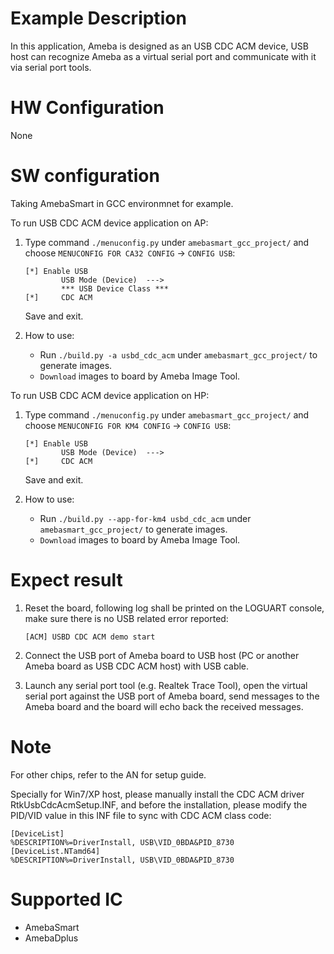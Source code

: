 # Example Description

In this application, Ameba is designed as an USB CDC ACM device, USB host can recognize Ameba as a virtual serial port and communicate with it via serial port tools.

# HW Configuration

None

# SW configuration

Taking AmebaSmart in GCC environmnet for example.

To run USB CDC ACM device application on AP:
1. Type command `./menuconfig.py` under `amebasmart_gcc_project/` and choose `MENUCONFIG FOR CA32 CONFIG` -> `CONFIG USB`:
	```
	[*] Enable USB
			USB Mode (Device)  --->
			*** USB Device Class ***
	[*] 	CDC ACM
	```
	Save and exit.

2. How to use:
   - Run `./build.py -a usbd_cdc_acm` under `amebasmart_gcc_project/` to generate images.
   - `Download` images to board by Ameba Image Tool.

To run USB CDC ACM device application on HP:
1. Type command `./menuconfig.py` under `amebasmart_gcc_project/` and choose `MENUCONFIG FOR KM4 CONFIG` -> `CONFIG USB`:
	```
	[*] Enable USB
			USB Mode (Device)  --->
	[*] 	CDC ACM
	```
	Save and exit.

2. How to use:
   - Run `./build.py --app-for-km4 usbd_cdc_acm` under `amebasmart_gcc_project/` to generate images.
   - `Download` images to board by Ameba Image Tool.

# Expect result

1. Reset the board, following log shall be printed on the LOGUART console, make sure there is no USB related error reported:
	```
	[ACM] USBD CDC ACM demo start
	```

2. Connect the USB port of Ameba board to USB host (PC or another Ameba board as USB CDC ACM host) with USB cable.

3. Launch any serial port tool (e.g. Realtek Trace Tool), open the virtual serial port against the USB port of Ameba board, send messages to the Ameba board and the board will echo back the received messages.

# Note

For other chips, refer to the AN for setup guide.

Specially for Win7/XP host, please manually install the CDC ACM driver RtkUsbCdcAcmSetup.INF, and before the installation, please modify the PID/VID value in this INF file to sync with CDC ACM class code:
```
[DeviceList]
%DESCRIPTION%=DriverInstall, USB\VID_0BDA&PID_8730
[DeviceList.NTamd64]
%DESCRIPTION%=DriverInstall, USB\VID_0BDA&PID_8730
```

# Supported IC

- AmebaSmart
- AmebaDplus
